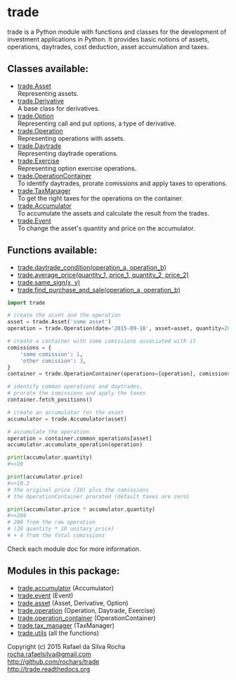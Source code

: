 # trade

trade is a Python module with functions and classes for the development
of investment applications in Python. It provides basic notions of assets,
operations, daytrades, cost deduction, asset accumulation and taxes.

## Classes available:
+ [trade.Asset](trade.asset)  
  Representing assets.
+ [trade.Derivative](trade.asset)  
  A base class for derivatives.
+ [trade.Option](trade.asset)  
  Representing call and put options, a type of derivative.
+ [trade.Operation](trade.operation)  
  Representing operations with assets.
+ [trade.Daytrade](trade.operation)  
  Representing daytrade operations.
+ [trade.Exercise](trade.operation)  
  Representing option exercise operations.
+ [trade.OperationContainer](trade.operation_container)  
  To identify daytrades, prorate comissions and apply taxes to operations.
+ [trade.TaxManager](trade.tax_manager)  
  To get the right taxes for the operations on the container.
+ [trade.Accumulator](trade.accumulator)  
  To accumulate the assets and calculate the result from the trades.
+ [trade.Event](trade.event)  
  To change the asset's quantity and price on the accumulator.

## Functions available:
+ [trade.daytrade_condition(operation_a, operation_b)](trade.utils)
+ [trade.average_price(quantity_1, price_1, quantity_2, price_2)](trade.utils)
+ [trade.same_sign(x, y)](trade.utils)
+ [trade.find_purchase_and_sale(operation_a, operation_b)](trade.utils)

```python
import trade

# create the asset and the operation
asset = trade.Asset('some asset')
operation = trade.Operation(date='2015-09-18', asset=asset, quantity=20, price=10)

# create a container with some comissions associated with it
comissions = {
    'some comission': 1,
    'other comission': 3,
}
container = trade.OperationContainer(operations=[operation], comissions=comissions)

# identify common operations and daytrades,
# prorate the comissions and apply the taxes
container.fetch_positions()

# create an accumulator for the asset
accumulator = trade.Accumulator(asset)

# accumulate the operation
operation = container.common_operations[asset]
accumulator.accumulate_operation(operation)

print(accumulator.quantity)
#>>20

print(accumulator.price)
#>>10.2
# the original price (10) plus the comissions
# the OperationContainer prorated (default taxes are zero)

print(accumulator.price * accumulator.quantity)
#>>204
# 200 from the raw operation
# (20 quantity * 10 unitary price)
# + 4 from the total comissions

```

Check each module doc for more information.

## Modules in this package:
+ [trade.accumulator](trade.accumulator) (Accumulator)
+ [trade.event](trade.event) (Event)
+ [trade.asset](trade.asset) (Asset, Derivative, Option)
+ [trade.operation](trade.operation) (Operation, Daytrade, Exercise)
+ [trade.operation_container](trade.operation_container) (OperationContainer)
+ [trade.tax_manager](trade.tax_manager) (TaxManager)
+ [trade.utils](trade.utils) (all the functions)


Copyright (c) 2015 Rafael da Silva Rocha  
rocha.rafaelsilva@gmail.com  
http://github.com/rochars/trade  
http://trade.readthedocs.org  
